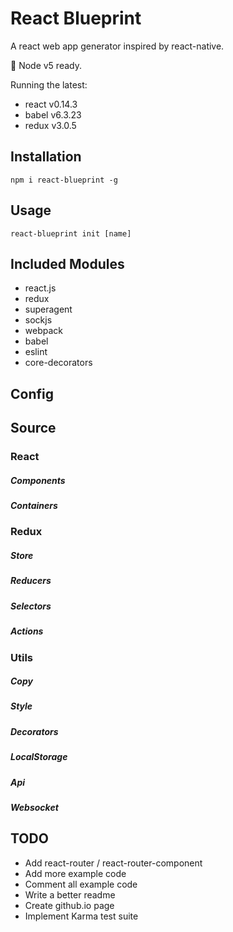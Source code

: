 # React Blueprint

A react web app generator inspired by react-native.

:rocket: Node v5 ready.

Running the latest:

- react v0.14.3
- babel v6.3.23
- redux v3.0.5

## Installation
`npm i react-blueprint -g`

## Usage
`react-blueprint init [name]`

## Included Modules
- react.js
- redux
- superagent
- sockjs
- webpack
- babel
- eslint
- core-decorators

## Config

## Source

### React
##### Components
##### Containers

### Redux
##### Store
##### Reducers
##### Selectors
##### Actions

### Utils
##### Copy
##### Style
##### Decorators
##### LocalStorage
##### Api
##### Websocket

## TODO

- Add react-router / react-router-component
- Add more example code
- Comment all example code
- Write a better readme
- Create github.io page
- Implement Karma test suite

